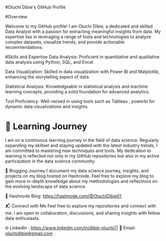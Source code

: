 #Oluchi Dibie's GitHub Profile

#Overview

Welcome to my GitHub profile! I am Oluchi Dibie, a dedicated and skilled Data Analyst with a passion for extracting meaningful insights from data. My expertise lies in leveraging a range of tools and technologies to analyze complex datasets, visualize trends, and provide actionable recommendations.

#Skills and Expertise
Data Analysis: Proficient in quantitative and qualitative data analysis using Python, SQL, and Excel.

Data Visualization: Skilled in data visualization with Power BI and Matplotlib, enhancing the storytelling aspect of data.

Statistical Analysis: Knowledgeable in statistical analysis and machine learning concepts, providing a solid foundation for advanced analytics.


Tool Proficiency: Well-versed in using tools such as Tableau , powerbi for dynamic data visualizations and insights.
# 🚀 Learning Journey
I am on a continuous learning journey in the field of data science. Regularly expanding my skillset and staying updated with the latest industry trends, I am committed to mastering new techniques and tools. My dedication to learning is reflected not only in my GitHub repositories but also in my active participation in the data science community.

📝 Blogging Journey
I document my data science journey, insights, and projects on my blog hosted on Hashnode. Feel free to explore my blog to gain more in-depth knowledge about my methodologies and reflections on the evolving landscape of data science.

📘 Hashnode Blog: https://hashnode.com/@OluchiDibie01

📬 Connect with Me
Feel free to explore my repositories and connect with me. I am open to collaboration, discussions, and sharing insights with fellow data enthusiasts.

🌐 LinkedIn : https://www.linkedin.com/in/dibie-oluchi/|| 📧 Email: oluchidibie@gmail.com 
